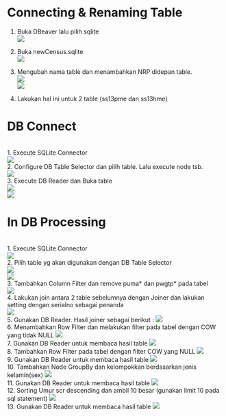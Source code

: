 <h1> Connecting & Renaming Table </h1>

1. Buka DBeaver lalu pilih sqlite<br>
<img src="/1_DB/Dokumentasi/sqlite.jpg"><br>

2. Buka newCensus.sqlite<br>
<img src="/1_DB/Dokumentasi/newcensus.jpg"><br>

3. Mengubah nama table dan menambahkan NRP didepan table.<br>
<img src="/1_DB/Dokumentasi/rtable1.jpg"><br>
<img src="/1_DB/Dokumentasi/rtable2.jpg"><br>

4. Lakukan hal ini untuk 2 table (ss13pme dan ss13hme)<br>

<h1> DB Connect</h1><br>
1. Execute SQLite Connector<br>
<img src="/1_DB/Dokumentasi/connect.jpg"><br>
2. Configure DB Table Selector dan pilih table. Lalu execute node tsb.<br>
<img src="/1_DB/Dokumentasi/insert1.jpg"><br>
3. Execute DB Reader dan Buka table<br>
<img src="/1_DB/Dokumentasi/dbread.jpg"><br>
<img src="/1_DB/Dokumentasi/result1.jpg"><br>

<h1> In DB Processing</h1><br>
1. Execute SQLite Connector<br>
<img src="/1_DB/Dokumentasi/connect.jpg"><br>
2. Pilih table yg akan digunakan dengan DB Table Selector<br>
<img src="/1_DB/Dokumentasi/select2.jpg"><br>
<img src="/1_DB/Dokumentasi/select3.jpg"><br>
3. Tambahkan Column Filter dan remove puma* dan pwgtp* pada tabel <br>
<img src="/1_DB/Dokumentasi/filter.jpg"><br>
4. Lakukan join antara 2 table sebelumnya dengan Joiner dan lakukan setting dengan serialno sebagai penanda<br>
<img src="/1_DB/Dokumentasi/joinserialno.jpg"><br>
5. Gunakan DB Reader. Hasil joiner sebagai berikut :
<img src="/1_DB/Dokumentasi/result2.jpg"><br>
6. Menambahkan Row Filter dan melakukan filter pada tabel dengan COW yang tidak NULL
<img src="/1_DB/Dokumentasi/filter1.jpg"><br>
7. Gunakan DB Reader untuk membaca hasil table
<img src="/1_DB/Dokumentasi/result3.jpg"><br>
8. Tambahkan Row Filter pada tabel dengan filter COW yang NULL
<img src="/1_DB/Dokumentasi/filter2.jpg"><br>
9. Gunakan DB Reader untuk membaca hasil table
<img src="/1_DB/Dokumentasi/result4.jpg"><br>
10. Tambahkan Node GroupBy dan kelompokkan berdasarkan jenis kelamin(sex) 
<img src="/1_DB/Dokumentasi/groupby.jpg"><br>
11. Gunakan DB Reader untuk membaca hasil table
<img src="/1_DB/Dokumentasi/result5.jpg"><br>
12. Sorting Umur scr descending dan ambil 10 besar (gunakan limit 10 pada sql statement)
<img src="/1_DB/Dokumentasi/sort.jpg"><br>
13. Gunakan DB Reader untuk membaca hasil table
<img src="/1_DB/Dokumentasi/result6.jpg"><br>

